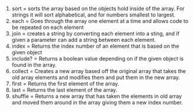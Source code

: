 1. sort = sorts the array based on the objects hold inside of the array. For strings it will sort alphabetical, and for numbers smallest to largest.
1. each = Goes through the array one element at a time and allows code to be repeated on each element
1. join = creates a string by converting each element into a sting, and if given a parameter can add a string between each element.
1. index = Returns the index number of an element that is based on the given object
1. include? = Returns a boolean value depending on if the given object is found in the array.
1. collect = Creates a new array based off the original array that takes the old array elements and modifies them and put them in the new array.
1. first = Returns the first element of the array.
1. last = Returns the last element of the array.
1. shuffle = Returns a new array that has taken the elements in old array and moved them around in the array giving them a new index number.
